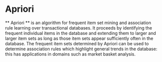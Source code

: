 # Apriori
** Apriori **  is an algorithm for frequent item set mining and association rule learning over transactional databases.   It proceeds by identifying the frequent individual items in the database and extending them to larger and larger item sets as long as those item sets appear sufficiently often in the database.   The frequent item sets determined by Apriori can be used to determine association rules which highlight general trends in the database: this has applications in domains such as market basket analysis.
